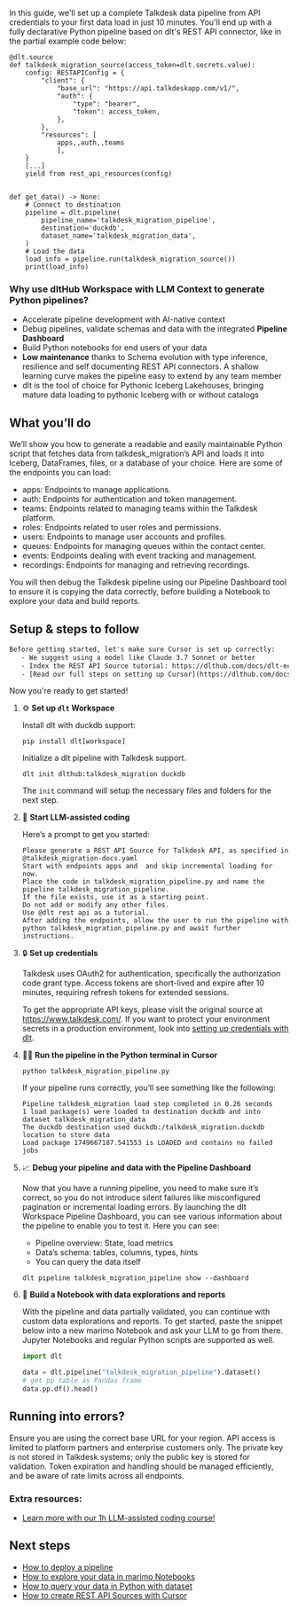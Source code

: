 In this guide, we'll set up a complete Talkdesk data pipeline from API credentials to your first data load in just 10 minutes. You'll end up with a fully declarative Python pipeline based on dlt's REST API connector, like in the partial example code below:

```python-outcome
@dlt.source
def talkdesk_migration_source(access_token=dlt.secrets.value):
    config: RESTAPIConfig = {
        "client": {
            "base_url": "https://api.talkdeskapp.com/v1/",
            "auth": {
                "type": "bearer",
                "token": access_token,
            },
        },
        "resources": [
            apps,,auth,,teams
            ],
    }
    [...]
    yield from rest_api_resources(config)


def get_data() -> None:
    # Connect to destination
    pipeline = dlt.pipeline(
        pipeline_name='talkdesk_migration_pipeline',
        destination='duckdb',
        dataset_name='talkdesk_migration_data', 
    )
    # Load the data
    load_info = pipeline.run(talkdesk_migration_source())
    print(load_info) 
```

### Why use dltHub Workspace with LLM Context to generate Python pipelines?

- Accelerate pipeline development with AI-native context
- Debug pipelines, validate schemas and data with the integrated **Pipeline Dashboard**
- Build Python notebooks for end users of your data
- **Low maintenance** thanks to Schema evolution with type inference, resilience and self documenting REST API connectors. A shallow learning curve makes the pipeline easy to extend by any team member
- dlt is the tool of choice for Pythonic Iceberg Lakehouses, bringing mature data loading to pythonic Iceberg with or without catalogs

## What you’ll do

We’ll show you how to generate a readable and easily maintainable Python script that fetches data from talkdesk_migration’s API and loads it into Iceberg, DataFrames, files, or a database of your choice. Here are some of the endpoints you can load:

- apps: Endpoints to manage applications.
- auth: Endpoints for authentication and token management.
- teams: Endpoints related to managing teams within the Talkdesk platform.
- roles: Endpoints related to user roles and permissions.
- users: Endpoints to manage user accounts and profiles.
- queues: Endpoints for managing queues within the contact center.
- events: Endpoints dealing with event tracking and management.
- recordings: Endpoints for managing and retrieving recordings.

You will then debug the Talkdesk pipeline using our Pipeline Dashboard tool to ensure it is copying the data correctly, before building a Notebook to explore your data and build reports.

## Setup & steps to follow

```default
Before getting started, let's make sure Cursor is set up correctly:
   - We suggest using a model like Claude 3.7 Sonnet or better
   - Index the REST API Source tutorial: https://dlthub.com/docs/dlt-ecosystem/verified-sources/rest_api/ and add it to context as **@dlt rest api**
   - [Read our full steps on setting up Cursor](https://dlthub.com/docs/dlt-ecosystem/llm-tooling/cursor-restapi#23-configuring-cursor-with-documentation)
```

Now you're ready to get started!

1. ⚙️ **Set up `dlt` Workspace**
    
    Install dlt with duckdb support:
    ```shell
    pip install dlt[workspace]
    ```

    Initialize a dlt pipeline with Talkdesk support.
    ```shell
    dlt init dlthub:talkdesk_migration duckdb
    ```

    The `init` command will setup the necessary files and folders for the next step.
    
2. 🤠 **Start LLM-assisted coding**
    
    Here’s a prompt to get you started:
    
    ```prompt
    Please generate a REST API Source for Talkdesk API, as specified in @talkdesk_migration-docs.yaml 
    Start with endpoints apps and  and skip incremental loading for now. 
    Place the code in talkdesk_migration_pipeline.py and name the pipeline talkdesk_migration_pipeline. 
    If the file exists, use it as a starting point. 
    Do not add or modify any other files. 
    Use @dlt rest api as a tutorial. 
    After adding the endpoints, allow the user to run the pipeline with python talkdesk_migration_pipeline.py and await further instructions.
    ```

    
3. 🔒 **Set up credentials** 
    
    Talkdesk uses OAuth2 for authentication, specifically the authorization code grant type. Access tokens are short-lived and expire after 10 minutes, requiring refresh tokens for extended sessions.
    
    To get the appropriate API keys, please visit the original source at https://www.talkdesk.com/.
    If you want to protect your environment secrets in a production environment, look into [setting up credentials with dlt](https://dlthub.com/docs/walkthroughs/add_credentials).
    
4. 🏃‍♀️ **Run the pipeline in the Python terminal in Cursor**
    
    ```shell
    python talkdesk_migration_pipeline.py
    ```
    
    If your pipeline runs correctly, you’ll see something like the following:
    
    ```shell
    Pipeline talkdesk_migration load step completed in 0.26 seconds
    1 load package(s) were loaded to destination duckdb and into dataset talkdesk_migration_data
    The duckdb destination used duckdb:/talkdesk_migration.duckdb location to store data
    Load package 1749667187.541553 is LOADED and contains no failed jobs
    ```
    
5. 📈 **Debug your pipeline and data with the Pipeline Dashboard**

    Now that you have a running pipeline, you need to make sure it’s correct, so you do not introduce silent failures like misconfigured pagination or incremental loading errors. By launching the dlt Workspace Pipeline Dashboard, you can see various information about the pipeline to enable you to test it. Here you can see:
    - Pipeline overview: State, load metrics
    - Data’s schema: tables, columns, types, hints
    - You can query the data itself
    
    ```shell
    dlt pipeline talkdesk_migration_pipeline show --dashboard
    ```
    
6. 🐍 **Build a Notebook with data explorations and reports**

    With the pipeline and data partially validated, you can continue with custom data explorations and reports. To get started, paste the snippet below into a new marimo Notebook and ask your LLM to go from there. Jupyter Notebooks and regular Python scripts are supported as well.

    
    ```python
    import dlt

   data = dlt.pipeline("talkdesk_migration_pipeline").dataset()
   # get pp table as Pandas frame
   data.pp.df().head()
    ```

## Running into errors?

Ensure you are using the correct base URL for your region. API access is limited to platform partners and enterprise customers only. The private key is not stored in Talkdesk systems; only the public key is stored for validation. Token expiration and handling should be managed efficiently, and be aware of rate limits across all endpoints.

### Extra resources:

- [Learn more with our 1h LLM-assisted coding course!](https://www.youtube.com/watch?v=GGid70rnJuM)

## Next steps

- [How to deploy a pipeline](https://dlthub.com/docs/walkthroughs/deploy-a-pipeline)
- [How to explore your data in marimo Notebooks](https://dlthub.com/docs/general-usage/dataset-access/marimo)
- [How to query your data in Python with dataset](https://dlthub.com/docs/general-usage/dataset-access/dataset)
- [How to create REST API Sources with Cursor](https://dlthub.com/docs/dlt-ecosystem/llm-tooling/cursor-restapi)